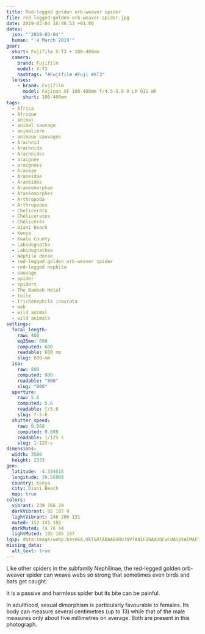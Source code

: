```yaml
---
title: Red-legged golden orb-weaver spider
file: red-legged-golden-orb-weaver-spider.jpg
date: 2019-03-04 16:46:53 +01:00
dates:
  iso: "'2019-03-04'"
  human: "'4 March 2019'"
gear:
  short: Fujifilm X-T3 + 100-400mm
  camera:
    brand: Fujifilm
    model: X-T3
    hashtags: "#Fujifilm #Fuji #XT3"
  lenses:
    - brand: Fujifilm
      model: Fujinon XF 100-400mm f/4.5-5.6 R LM OIS WR
      short: 100-400mm
tags:
  - Africa
  - Afrique
  - animal
  - animal sauvage
  - animalière
  - animaux sauvages
  - Arachnid
  - Arachnida
  - Arachnides
  - araignée
  - araignées
  - Araneae
  - Araneidae
  - Aranéides
  - Araneomorphae
  - Aranéomorphes
  - Arthropoda
  - Arthropodes
  - Chelicerata
  - Chélicérates
  - Chélicérés
  - Diani Beach
  - Kenya
  - Kwale County
  - Labidognatha
  - Labidognathes
  - Néphile dorée
  - red-legged golden orb-weaver spider
  - red-legged nephila
  - sauvage
  - spider
  - spiders
  - The Baobab Hotel
  - toile
  - Trichonephila inaurata
  - web
  - wild animal
  - wild animals
settings:
  focal_length:
    raw: 400
    eq35mm: 600
    computed: 600
    readable: 600 mm
    slug: 600-mm
  iso:
    raw: 800
    computed: 800
    readable: "800"
    slug: "800"
  aperture:
    raw: 5.6
    computed: 5.6
    readable: ƒ/5.6
    slug: f-5-6
  shutter_speed:
    raw: 0.008
    computed: 0.008
    readable: 1/125 s
    slug: 1-125-s
dimensions:
  width: 3500
  height: 2333
geo:
  latitude: -4.334515
  longitude: 39.56908
  country: Kenya
  city: Diani Beach
  map: true
colors:
  vibrant: 239 166 29
  darkVibrant: 85 107 9
  lightVibrant: 246 206 131
  muted: 152 141 102
  darkMuted: 74 76 44
  lightMuted: 195 185 167
lqip: data:image/webp;base64,UklGRlABAABXRUJQVlA4IEQBAADQCwCdASpkAEMAP3Ggxlk/v7EvszMcA/AuCWUGcAzqnfQcHH38crfQbGWGnk4B4eQPjBehiez8cP+zv4jkcBvYYjM9xvVNz8BHqwRVLYRANoqZQH5mi85PkaFU2XYIECODINrOanQAANzfQQaowKN7gbk8juEz9DQt68FsnmbeGRQ5qdBxpbY94iSkNsvaiuHorrtuQAkId9B4zU/TAc+4LfGF8uMKSbuUzro2Y5k/19JdcgNyCv8xhiVcHeMNg/EnfHggRgc987yiQSnMZufi82TbtAaR0qfx+RwcSfda9t8Et4RWtMTjXkqp2C82mcojmTdYKsynhCQvsjjv6R1gB2kSRdo68ctDXVibKPs9AIE+3TooIlvLTVK2dR1308O8pEdeeLMNBAEehTyno9arLpL0oys6hsZCGYHXkxZUI6oAAAA=
missing_data:
  alt_text: true
---
```


Like other spiders in the subfamily Nephilinae, the red-legged golden orb-weaver spider can weave webs so strong that sometimes even birds and bats get caught.

It is a passive and harmless spider but its bite can be painful.

In adulthood, sexual dimorphism is particularly favourable to females. Its body can measure several centimetres (up to 13) while that of the male measures only about five millimetres on average. Both are present in this photograph.
